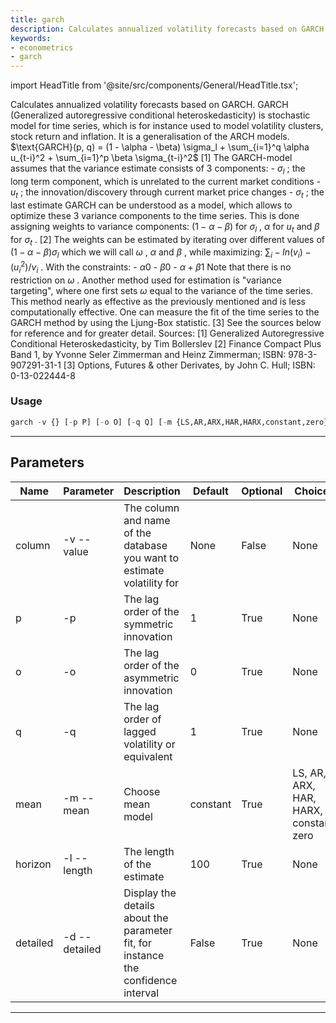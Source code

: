 ```yaml
---
title: garch
description: Calculates annualized volatility forecasts based on GARCH
keywords:
- econometrics
- garch
---
```


import HeadTitle from '@site/src/components/General/HeadTitle.tsx';

<HeadTitle title="econometrics /garch - Reference | OpenBB Terminal Docs" />

Calculates annualized volatility forecasts based on GARCH. GARCH (Generalized autoregressive conditional heteroskedasticity) is stochastic model for time series, which is for instance used to model volatility clusters, stock return and inflation. It is a generalisation of the ARCH models. $\text{GARCH}(p, q) = (1 - \alpha - \beta) \sigma_l + \sum_{i=1}^q \alpha u_{t-i}^2 + \sum_{i=1}^p \beta \sigma_{t-i}^2$ [1] The GARCH-model assumes that the variance estimate consists of 3 components: - $\sigma_l$ ; the long term component, which is unrelated to the current market conditions - $u_t$ ; the innovation/discovery through current market price changes - $\sigma_t$ ; the last estimate GARCH can be understood as a model, which allows to optimize these 3 variance components to the time series. This is done assigning weights to variance components: $(1 - \alpha - \beta)$ for $\sigma_l$ , $\alpha$ for $u_t$ and $\beta$ for $\sigma_t$ . [2] The weights can be estimated by iterating over different values of $(1 - \alpha - \beta) \sigma_l$ which we will call $\omega$ , $\alpha$ and $\beta$ , while maximizing: $\sum_{i} -ln(v_i) - (u_i ^ 2) / v_i$ . With the constraints: - $\alpha  0$ - $\beta  0$ - $\alpha + \beta  1$ Note that there is no restriction on $\omega$ . Another method used for estimation is "variance targeting", where one first sets $\omega$ equal to the variance of the time series. This method nearly as effective as the previously mentioned and is less computationally effective. One can measure the fit of the time series to the GARCH method by using the Ljung-Box statistic. [3] See the sources below for reference and for greater detail. Sources: [1] Generalized Autoregressive Conditional Heteroskedasticity, by Tim Bollerslev [2] Finance Compact Plus Band 1, by Yvonne Seler Zimmerman and Heinz Zimmerman; ISBN: 978-3-907291-31-1 [3] Options, Futures & other Derivates, by John C. Hull; ISBN: 0-13-022444-8

### Usage

```python wordwrap
garch -v {} [-p P] [-o O] [-q Q] [-m {LS,AR,ARX,HAR,HARX,constant,zero}] [-l HORIZON] [-d]
```

---

## Parameters

| Name | Parameter | Description | Default | Optional | Choices |
| ---- | --------- | ----------- | ------- | -------- | ------- |
| column | -v  --value | The column and name of the database you want to estimate volatility for | None | False | None |
| p | -p | The lag order of the symmetric innovation | 1 | True | None |
| o | -o | The lag order of the asymmetric innovation | 0 | True | None |
| q | -q | The lag order of lagged volatility or equivalent | 1 | True | None |
| mean | -m  --mean | Choose mean model | constant | True | LS, AR, ARX, HAR, HARX, constant, zero |
| horizon | -l  --length | The length of the estimate | 100 | True | None |
| detailed | -d  --detailed | Display the details about the parameter fit, for instance the confidence interval | False | True | None |

---
